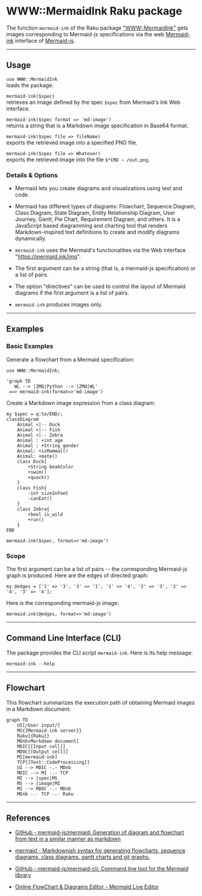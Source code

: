 # WWW::MermaidInk Raku package

The function `mermaid-ink` of the Raku package ["WWW::MermaidInk"](https://github.com/antononcube/Raku-WWW-MermaidInk)
gets images corresponding to Mermaid-js specifications via the web [Mermaid-ink](https://mermaid.ink) interface of [Mermaid-js](https://mermaid.js.org).

----

## Usage

`use WWW::MermaidInk`   
loads the package.

`mermaid-ink($spec)`   
retrieves an image defined by the spec `$spec` from Mermaid's Ink Web interface.

`mermaid-ink($spec format => 'md-image')`   
returns a string that is a Markdown image specification in Base64 format.

`mermaid-ink($spec file => fileName)`   
exports the retrieved image into a specified PNG file.

`mermaid-ink($spec file => Whatever)`   
exports the retrieved image into the file `$*CMD ~ /out.png`.


### Details & Options

- Mermaid lets you create diagrams and visualizations using text and code.

- Mermaid has different types of diagrams: Flowchart, Sequence Diagram, Class Diagram, State Diagram, Entity Relationship Diagram, User Journey, Gantt, Pie Chart, Requirement Diagram, and others. It is a JavaScript based diagramming and charting tool that renders Markdown-inspired text definitions to create and modify diagrams dynamically.

- `mermaid-ink` uses the Mermaid's functionalities via the Web interface "https://mermaid.ink/img".

- The first argument can be a string (that is, a mermaid-js specification) or a list of pairs.

- The option "directives" can be used to control the layout of Mermaid diagrams if the first argument is a list of pairs.

- `mermaid-ink` produces images only.

-----

## Examples

### Basic Examples

Generate a flowchart from a Mermaid specification:

```raku, results=asis
use WWW::MermaidInk;

'graph TD 
   WL --> |ZMQ|Python --> |ZMQ|WL' 
 ==> mermaid-ink(format=>'md-image')
```

Create a Markdown image expression from a class diagram:

```raku, results=asis
my $spec = q:to/END/;
classDiagram
    Animal <|-- Duck
    Animal <|-- Fish
    Animal <|-- Zebra
    Animal : +int age
    Animal : +String gender
    Animal: +isMammal()
    Animal: +mate()
    class Duck{
        +String beakColor
        +swim()
        +quack()
    }
    class Fish{
        -int sizeInFeet
        -canEat()
    }
    class Zebra{
        +bool is_wild
        +run()
    }
END

mermaid-ink($spec, format=>'md-image')    
```

### Scope

The first argument can be a list of pairs -- the corresponding Mermaid-js graph is produced.
Here are the edges of directed graph:

```raku, results=asis
my @edges = ['1' => '3', '3' => '1', '1' => '4', '2' => '3', '2' => '4', '3' => '4'];
```

Here is the corresponding mermaid-js image:

```raku, results=asis
mermaid-ink(@edges, format=>'md-image')
```

------

## Command Line Interface (CLI)

The package provides the CLI script `mermaid-ink`. Here is its help message:

```shell
mermaid-ink --help
```

------

## Flowchart

This flowchart summarizes the execution path of obtaining Mermaid images in a Markdown document:  

```mermaid
graph TD
    UI[/User input/]
    MS{{Mermaid-ink server}}
    Raku{{Raku}}
    MDnb>Markdown document]
    MDIC[[Input cell]]
    MDOC[[Output cell]]
    MI[mermaid-ink]
    TCP[[Text::CodeProcessing]]
    UI --> MDIC -.- MDnb
    MDIC --> MI -.- TCP
    MI --> |spec|MS
    MS --> |image|MI
    MI --> MDOC -.- MDnb
    MDnb -.- TCP -.- Raku
```

----- 

## References


- [GitHub - mermaid-js/mermaid: Generation of diagram and flowchart from text in a similar manner as markdown](https://github.com/mermaid-js/mermaid)

- [mermaid - Markdownish syntax for generating flowcharts, sequence diagrams, class diagrams, gantt charts and git graphs.](https://mermaid-js.github.io/mermaid)

- [GitHub - mermaid-js/mermaid-cli: Command line tool for the Mermaid library](https://github.com/mermaid-js/mermaid-cli)

- [Online FlowChart & Diagrams Editor - Mermaid Live Editor](https://mermaid.live/)
